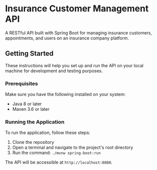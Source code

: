 # Insurance Customer Management API

A RESTful API built with Spring Boot for managing insurance customers, appointments, and users on an insurance company platform.

## Getting Started

These instructions will help you set up and run the API on your local machine for development and testing purposes.

### Prerequisites

Make sure you have the following installed on your system:

- Java 8 or later
- Maven 3.6 or later

### Running the Application

To run the application, follow these steps:

1. Clone the repository
2. Open a terminal and navigate to the project's root directory
3. Run the command: `./mvnw spring-boot:run`

The API will be accessible at `http://localhost:8080`.
